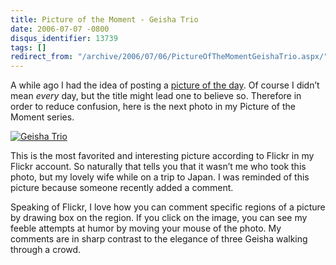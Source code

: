 ```yaml
---
title: Picture of the Moment - Geisha Trio
date: 2006-07-07 -0800
disqus_identifier: 13739
tags: []
redirect_from: "/archive/2006/07/06/PictureOfTheMomentGeishaTrio.aspx/"
---
```


A while ago I had the idea of posting a [picture of the
day](https://haacked.com/archive/2005/12/13/11334.aspx "Bilbao Metro Entrance").
Of course I didn’t mean *every* day, but the title might lead one to
believe so. Therefore in order to reduce confusion, here is the next
photo in my Picture of the Moment series.

[![Geisha
Trio](https://haacked.com/images/GeishaTrio.jpg)](http://flickr.com/photos/haacked/17432593/ "This pic on Flickr")

This is the most favorited and interesting picture according to Flickr
in my Flickr account. So naturally that tells you that it wasn’t me who
took this photo, but my lovely wife while on a trip to Japan. I was
reminded of this picture because someone recently added a comment.

Speaking of Flickr, I love how you can comment specific regions of a
picture by drawing box on the region. If you click on the image, you can
see my feeble attempts at humor by moving your mouse of the photo. My
comments are in sharp contrast to the elegance of three Geisha walking
through a crowd.

